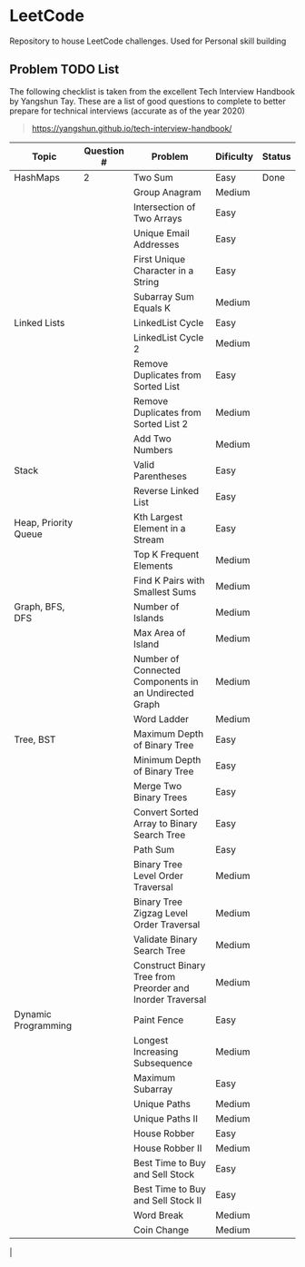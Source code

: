 # LeetCode
Repository to house LeetCode challenges. Used for Personal skill building

## Problem TODO List

The following checklist is taken from the excellent Tech Interview Handbook by Yangshun Tay. These are a list of good questions to complete to better prepare for technical interviews (accurate as of the year 2020)

> https://yangshun.github.io/tech-interview-handbook/

| Topic                | Question # | Problem                                                   | Dificulty | Status |
|----------------------|------------|-----------------------------------------------------------|-----------|--------|
| HashMaps             | 2          | Two Sum                                                   | Easy      | Done   |
|                      |            | Group Anagram                                             | Medium    |        |
|                      |            | Intersection of Two Arrays                                | Easy      |        |
|                      |            | Unique Email Addresses                                    | Easy      |        |
|                      |            | First Unique Character in a String                        | Easy      |        |
|                      |            | Subarray Sum Equals K                                     | Medium    |        |
| Linked Lists         |            | LinkedList Cycle                                          | Easy      |        |
|                      |            | LinkedList Cycle 2                                        | Medium    |        |
|                      |            | Remove Duplicates from Sorted List                        | Easy      |        |
|                      |            | Remove Duplicates from Sorted List 2                      | Medium    |        |
|                      |            | Add Two Numbers                                           | Medium    |        |
| Stack                |            | Valid Parentheses                                         | Easy      |        |
|                      |            | Reverse Linked List                                       | Easy      |        |
| Heap, Priority Queue |            | Kth Largest Element in a Stream                           | Easy      |        |
|                      |            | Top K Frequent Elements                                   | Medium    |        |
|                      |            | Find K Pairs with Smallest Sums                           | Medium    |        |
| Graph, BFS, DFS      |            | Number of Islands                                         | Medium    |        |
|                      |            | Max Area of Island                                        | Medium    |        |
|                      |            | Number of Connected Components in an Undirected Graph     | Medium    |        |
|                      |            | Word Ladder                                               | Medium    |        |
| Tree, BST            |            | Maximum Depth of Binary Tree                              | Easy      |        |
|                      |            | Minimum Depth of Binary Tree                              | Easy      |        |
|                      |            | Merge Two Binary Trees                                    | Easy      |        |
|                      |            | Convert Sorted Array to Binary Search Tree                | Easy      |        |
|                      |            | Path Sum                                                  | Easy      |        |
|                      |            | Binary Tree Level Order Traversal                         | Medium    |        |
|                      |            | Binary Tree Zigzag Level Order Traversal                  | Medium    |        |
|                      |            | Validate Binary Search Tree                               | Medium    |        |
|                      |            | Construct Binary Tree from Preorder and Inorder Traversal | Medium    |        |
| Dynamic Programming  |            | Paint Fence                                               | Easy      |        |
|                      |            | Longest Increasing Subsequence                            | Medium    |        |
|                      |            | Maximum Subarray                                          | Easy      |        |
|                      |            | Unique Paths                                              | Medium    |        |
|                      |            | Unique Paths II                                           | Medium    |        |
|                      |            | House Robber                                              | Easy      |        |
|                      |            | House Robber II                                           | Medium    |        |
|                      |            | Best Time to Buy and Sell Stock                           | Easy      |        |
|                      |            | Best Time to Buy and Sell Stock II                        | Easy      |        |
|                      |            | Word Break                                                | Medium    |        |
|                      |            | Coin Change                                               | Medium    |        |
|


